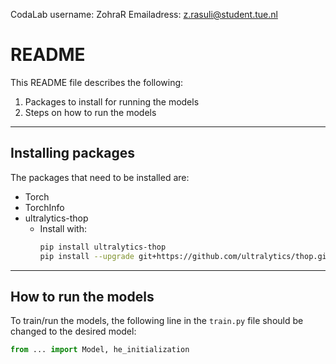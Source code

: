 CodaLab username: ZohraR
Emailadress: z.rasuli@student.tue.nl

# README

This README file describes the following:

1. Packages to install for running the models  
2. Steps on how to run the models

---

## Installing packages

The packages that need to be installed are:

- Torch  
- TorchInfo  
- ultralytics-thop  
  - Install with:  
    ```bash
    pip install ultralytics-thop
    pip install --upgrade git+https://github.com/ultralytics/thop.git
    ```

---

## How to run the models

To train/run the models, the following line in the `train.py` file should be changed to the desired model:

```python
from ... import Model, he_initialization

    



